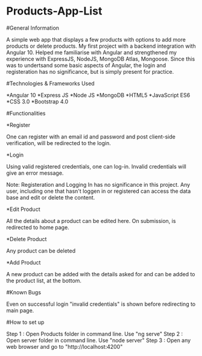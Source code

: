 # Products-App-List

#General Information

A simple web app that displays a few products with options to add more products or delete products. My first project with a backend integration with Angular 10. Helped me familiarise with Angular and strengthened my experience with ExpressJS, NodeJS, MongoDB Atlas, Mongoose.
Since this was to undertsand some basic aspects of Angular, the login and registeration has no significance, but is simply present for practice.

#Technologies & Frameworks Used

*Angular 10
*Express JS
*Node JS
*MongoDB
*HTML5
*JavaScript ES6
*CSS 3.0
*Bootstrap 4.0

#Functionalities

*Register

One can register with an email id and password and post client-side verification, will be redirected to the login.

*Login

Using valid registered credentials, one can log-in. Invalid credentials will give an error message.

Note: Registeration and Logging In has no significance in this project. Any user, including one that hasn't loggen in or registered can access the data base and edit or delete the content.

*Edit Product

All the details about a product can be edited here. On submission, is redirected to home page.

*Delete Product

Any product can be deleted 

*Add Product

A new product can be added with the details asked for and can be added to the product list, at the bottom.

#Known Bugs

Even on successful login "invalid credentials" is shown before redirecting to main page.

#How to set up

Step 1 : Open Products folder in command line. Use "ng serve"
Step 2 : Open server folder in command line. Use "node server"
Step 3 : Open any web browser and go to "http://localhost:4200"


